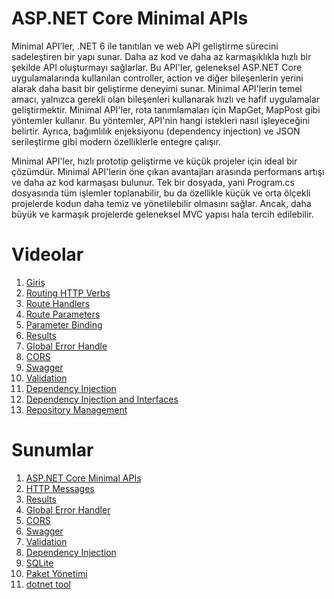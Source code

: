 # ASP.NET Core Minimal APIs

Minimal API’ler, .NET 6 ile tanıtılan ve web API geliştirme sürecini sadeleştiren bir yapı sunar. Daha az kod ve daha az karmaşıklıkla hızlı bir şekilde API oluşturmayı sağlarlar. Bu API'ler, geleneksel ASP.NET Core uygulamalarında kullanılan controller, action ve diğer bileşenlerin yerini alarak daha basit bir geliştirme deneyimi sunar. Minimal API'lerin temel amacı, yalnızca gerekli olan bileşenleri kullanarak hızlı ve hafif uygulamalar geliştirmektir.
Minimal API'ler, rota tanımlamaları için MapGet, MapPost gibi yöntemler kullanır. Bu yöntemler, API'nin hangi istekleri nasıl işleyeceğini belirtir. Ayrıca, bağımlılık enjeksiyonu (dependency injection) ve JSON serileştirme gibi modern özelliklerle entegre çalışır.

Minimal API'ler, hızlı prototip geliştirme ve küçük projeler için ideal bir çözümdür.
Minimal API'lerin öne çıkan avantajları arasında performans artışı ve daha az kod karmaşası bulunur. Tek bir dosyada, yani Program.cs dosyasında tüm işlemler toplanabilir, bu da özellikle küçük ve orta ölçekli projelerde kodun daha temiz ve yönetilebilir olmasını sağlar. Ancak, daha büyük ve karmaşık projelerde geleneksel MVC yapısı hala tercih edilebilir. 

# Videolar 
01. [Giriş](https://www.youtube.com/watch?v=5Op71vTjJ6Q&list=PLK37qYAhi0Ed9yogmznGl2eGspYc_FSbg) 
02. [Routing HTTP Verbs](https://www.youtube.com/watch?v=WI2YG7W8Pbk&list=PLK37qYAhi0Ed9yogmznGl2eGspYc_FSbg&index=2) 
03. [Route Handlers](https://www.youtube.com/watch?v=YzbWu9Wa4MM&list=PLK37qYAhi0Ed9yogmznGl2eGspYc_FSbg&index=3)
04. [Route Parameters](https://www.youtube.com/watch?v=1BcalNN-Uf4&list=PLK37qYAhi0Ed9yogmznGl2eGspYc_FSbg&index=4)
05. [Parameter Binding](https://www.youtube.com/watch?v=mN0yhn4KZCw&list=PLK37qYAhi0Ed9yogmznGl2eGspYc_FSbg&index=5)
06. [Results](https://www.youtube.com/watch?v=bD9JLpXzkAw&list=PLK37qYAhi0Ed9yogmznGl2eGspYc_FSbg&index=6)
07. [Global Error Handle](https://www.youtube.com/watch?v=nBD-lFf1dxs&list=PLK37qYAhi0Ed9yogmznGl2eGspYc_FSbg&index=7)
08. [CORS](https://www.youtube.com/watch?v=nAT7xXN_BNk&list=PLK37qYAhi0Ed9yogmznGl2eGspYc_FSbg&index=8)
09. [Swagger](https://www.youtube.com/watch?v=MbprGtGP8Qs&list=PLK37qYAhi0Ed9yogmznGl2eGspYc_FSbg&index=9)
10. [Validation](https://www.youtube.com/watch?v=S77PdaOfdEk&list=PLK37qYAhi0Ed9yogmznGl2eGspYc_FSbg&index=10)
11. [Dependency Injection](https://www.youtube.com/watch?v=5daGbCPOEVA&list=PLK37qYAhi0Ed9yogmznGl2eGspYc_FSbg&index=11)
12. [Dependency Injection and Interfaces](https://www.youtube.com/watch?v=ARbZ1_klwnA&list=PLK37qYAhi0Ed9yogmznGl2eGspYc_FSbg&index=12)
13. [Repository Management](https://www.youtube.com/watch?v=e3NX3Bm-fNc&list=PLK37qYAhi0Ed9yogmznGl2eGspYc_FSbg&index=13)

# Sunumlar
01. [ASP.NET Core Minimal APIs](https://gamma.app/docs/ASPNET-Core-Minimal-API-Nedir-4ult8g13unlo7f7)
02. [HTTP Messages](https://gamma.app/docs/HTTP-Istek-ve-Yant-Sunumu-y62q73qvfsq74fj)
06. [Results](https://gamma.app/docs/ASPNET-Core-Web-APIde-Results-Nesnesi-bt2148jpw2jy64j?mode=doc)
07. [Global Error Handler](https://gamma.app/docs/ASPNET-Core-Web-API-icin-Global-Error-Handler-dh3z4h49r9xorhh)
08. [CORS](https://gamma.app/docs/API-Guvenligi-icin-CORS-2eztpepcumphn13)
09. [Swagger](https://gamma.app/docs/API-Dokumantasyon-ve-Test-icin-Swagger-0b623u2hgvuxwq8)
10. [Validation](https://gamma.app/docs/ASPNET-Core-Web-API-Icin-Validation-kxrry63shffkxcf?mode=doc)
11. [Dependency Injection](https://gamma.app/docs/ASPNET-Core-Minimal-APIlerde-Bagmllk-Enjeksiyonu-gzheavjczso091b?mode=doc)
12. [SQLite](https://gamma.app/docs/SQLite-Nedir-n3fqg1mki2rg5rn?mode=doc)
13. [Paket Yönetimi](https://gamma.app/docs/DotNet-Ekosisteminde-Paket-Yonetimi-Teknik-ve-Akademik-Bir-Incele-kckpnqqunfk33g4?mode=doc)
14. [dotnet tool](https://gamma.app/docs/Dotnet-Tool-Gelistirici-Verimliliginin-Anahtar-lbm4sl4kkkwb1ru?mode=doc)